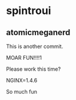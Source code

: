 # spintroui

## atomicmeganerd

This is another commit.

MOAR FUN!!!!1

Please work this time?

NGINX=1.4.6

So much fun
